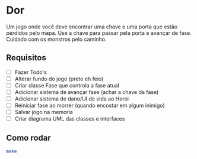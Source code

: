 # Dor

Um jogo onde você deve encontrar uma chave e uma porta que estão perdidos pelo mapa. Use a chave para passar pela porta e avançar de fase. Cuidado com os monstros pelo caminho.

## Requisitos

- [ ] Fazer Todo's
- [ ] Alterar fundo do jogo (preto eh feio)
- [ ] Criar classe Fase que controla a fase atual
- [ ] Adicionar sistema de avançar fase (achar a chave da fase)
- [ ] Adicionar sistema de dano/UI de vida ao Heroi
- [ ] Reiniciar fase ao morrer (quando encostar em algum inimigo)
- [ ] Salvar jogo na memoria
- [ ] Criar diagrama UML das classes e interfaces

## Como rodar

```bash
make
```